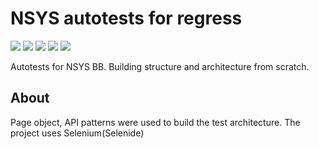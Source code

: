 # NSYS autotests for regress
<p float="left">
      <img src="https://i.ibb.co/4NV97ZY/nsys-group-snippet.jpg">
      <img src="https://i.ibb.co/N2910jQ/2023-01-31-111859.png">
      <img src="https://i.ibb.co/dK739vt/2023-01-31-112129.png">
      <img src="https://i.ibb.co/khns0Pd/2023-01-31-112323.png">
      <img src="https://i.ibb.co/B3CR1CR/2023-01-31-112425.png">
</p>
Autotests for NSYS BB. Building structure and architecture from scratch.

## About
Page object, API patterns were used to build the test architecture. The project uses Selenium(Selenide)


